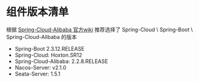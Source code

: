 # 组件版本清单

根据 [Spring-Cloud-Alibaba 官方wiki](https://github.com/alibaba/spring-cloud-alibaba/wiki/%E7%89%88%E6%9C%AC%E8%AF%B4%E6%98%8E)
推荐选择了 Spring-Cloud \ Spring-Boot \ Spring-Cloud-Alibaba 的版本

- Spring-Boot 2.3.12.RELEASE
- Spring-Cloud: Hoxton.SR12
- Spring-Cloud-Alibaba: 2.2.8.RELEASE
- Nacos-Server: v2.1.0
- Seata-Server: 1.5.1
